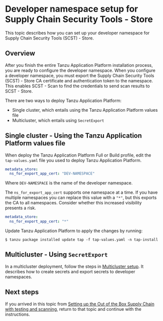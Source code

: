 # Developer namespace setup for Supply Chain Security Tools - Store

This topic describes how you can set up your developer namespace for Supply Chain Security Tools (SCST) - Store.

## Overview

After you finish the entire Tanzu Application Platform installation process, you are ready to
configure the developer namespace.
When you configure a developer namespace, you must export the
Supply Chain Security Tools (SCST) - Store
CA certificate and authentication token to the namespace.
This enables SCST - Scan to find the credentials to send scan results to SCST - Store.

There are two ways to deploy Tanzu Application Platform:

- Single cluster, which entails using the Tanzu Application Platform values file
- Multicluster, which entails using `SecretExport`

## Single cluster - Using the Tanzu Application Platform values file

When deploy the Tanzu Application Platform Full or Build profile, edit the `tap-values.yaml` file you
used to deploy Tanzu Application Platform.

```yaml
metadata_store:
  ns_for_export_app_cert: "DEV-NAMESPACE"
```

Where `DEV-NAMESPACE` is the name of the developer namespace.

The `ns_for_export_app_cert` supports one namespace at a time.
If you have multiple namespaces you can replace this value with a `"*"`, but this exports the CA to
all namespaces. Consider whether this increased visibility presents a risk.

```yaml
metadata_store:
  ns_for_export_app_cert: "*"
```

Update Tanzu Application Platform to apply the changes by running:

```console
$ tanzu package installed update tap -f tap-values.yaml -n tap-install
```

## Multicluster - Using `SecretExport`

In a multicluster deployment, follow the steps in
[Multicluster setup](multicluster-setup.hbs.md).
It describes how to create secrets and export secrets to developer namespaces.

## Next steps

If you arrived in this topic from
[Setting up the Out of the Box Supply Chain with testing and scanning](../scc/ootb-supply-chain-testing-scanning.hbs.md#storing-scan-results),
return to that topic and continue with the instructions.